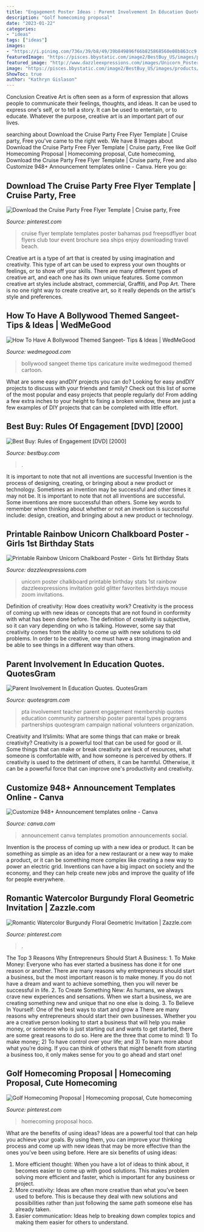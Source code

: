 ```yaml
---
title: "Engagement Poster Ideas : Parent Involvement In Education Quotes. Quotesgram"
description: "Golf homecoming proposal"
date: "2023-01-22"
categories:
- "ideas"
tags: ["ideas"]
images:
- "https://i.pinimg.com/736x/39/b8/49/39b849896f66b825868560e08b863cc9.jpg"
featuredImage: "https://pisces.bbystatic.com/image2/BestBuy_US/images/products/4004/4004160_so.jpg"
featured_image: "http://www.dazzleexpressions.com/images/Unicorn_Poster.jpg"
image: "https://pisces.bbystatic.com/image2/BestBuy_US/images/products/4004/4004160_so.jpg"
ShowToc: true
author: "Kathryn Gislason"
---
```



Conclusion
Creative Art is often seen as a form of expression that allows people to communicate their feelings, thoughts, and ideas. It can be used to express one's self, or to tell a story. It can be used to entertain, or to educate. Whatever the purpose, creative art is an important part of our lives.

	

		
searching about Download the Cruise Party Free Flyer Template | Cruise party, Free you've came to the right web. We have 8 Images about Download the Cruise Party Free Flyer Template | Cruise party, Free like Golf Homecoming Proposal | Homecoming proposal, Cute homecoming, Download the Cruise Party Free Flyer Template | Cruise party, Free and also Customize 948+ Announcement templates online - Canva. Here you go:
		
    
## Download The Cruise Party Free Flyer Template | Cruise Party, Free

<img loading=lazy src="https://i.pinimg.com/originals/bd/ed/25/bded25a7238cd99159ed977bc6a91315.jpg" onerror="this.onerror=null;this.src='https://tse3.mm.bing.net/th?id=OIP.tPdqXMERiJEXkrFIkBNIqQHaKt&amp;pid=15.1';" alt="Download the Cruise Party Free Flyer Template | Cruise party, Free">

_Source: pinterest.com_

>cruise flyer template templates poster bahamas psd freepsdflyer boat flyers club tour event brochure sea ships enjoy downloading travel beach. 

	

Creative art is a type of art that is created by using imagination and creativity. This type of art can be used to express your own thoughts or feelings, or to show off your skills. There are many different types of creative art, and each one has its own unique features. Some common creative art styles include abstract, commercial, Graffiti, and Pop Art. There is no one right way to create creative art, so it really depends on the artist's style and preferences.

    
## How To Have A Bollywood Themed Sangeet- Tips &amp; Ideas | WedMeGood

<img loading=lazy src="https://image.wedmegood.com/resized-nw/1300X/wp-content/uploads/2019/10/1491747460_CC_A_D_einvite_opt_2_low_res.jpg" onerror="this.onerror=null;this.src='https://tse1.mm.bing.net/th?id=OIP.lZkH6V9ePsrOMla2Su6t5wHaK1&amp;pid=15.1';" alt="How To Have A Bollywood Themed Sangeet- Tips &amp; Ideas | WedMeGood">

_Source: wedmegood.com_

>bollywood sangeet theme tips caricature invite wedmegood themed cartoon. 

	

What are some easy andDIY projects you can do?
Looking for easy andDIY projects to discuss with your friends and family? Check out this list of some of the most popular and easy projects that people regularly do! From adding a few extra inches to your height to fixing a broken window, these are just a few examples of DIY projects that can be completed with little effort.

    
## Best Buy: Rules Of Engagement [DVD] [2000]

<img loading=lazy src="https://pisces.bbystatic.com/image2/BestBuy_US/images/products/4004/4004160_so.jpg" onerror="this.onerror=null;this.src='https://tse2.mm.bing.net/th?id=OIP.xqGr4ej3JJ9YAfZcoQYTMAHaKj&amp;pid=15.1';" alt="Best Buy: Rules of Engagement [DVD] [2000]">

_Source: bestbuy.com_

>. 

	

It is important to note that not all inventions are successful
Invention is the process of designing, creating, or bringing about a new product or technology. Sometimes an invention may be successful and other times it may not be. It is important to note that not all inventions are successful. 
Some inventions are more successful than others. Some key words to remember when thinking about whether or not an invention is successful include: design, creation, and bringing about a new product or technology.

    
## Printable Rainbow Unicorn Chalkboard Poster - Girls 1st Birthday Stats

<img loading=lazy src="http://www.dazzleexpressions.com/images/Unicorn_Poster.jpg" onerror="this.onerror=null;this.src='https://tse4.mm.bing.net/th?id=OIP.A1TQQLGbKn7orrnjb3h7WgHaGq&amp;pid=15.1';" alt="Printable Rainbow Unicorn Chalkboard Poster - Girls 1st Birthday Stats">

_Source: dazzleexpressions.com_

>unicorn poster chalkboard printable birthday stats 1st rainbow dazzleexpressions invitation gold glitter favorites birthdays mouse zoom invitations. 

	

Definition of creativity: How does creativity work?
Creativity is the process of coming up with new ideas or concepts that are not found in conformity with what has been done before. The definition of creativity is subjective, so it can vary depending on who is talking. However, some say that creativity comes from the ability to come up with new solutions to old problems. In order to be creative, one must have a strong imagination and be able to see things in a different way than others.

    
## Parent Involvement In Education Quotes. QuotesGram

<img loading=lazy src="https://cdn.quotesgram.com/img/0/97/318839112-puzzle-bsp.jpg" onerror="this.onerror=null;this.src='https://tse2.mm.bing.net/th?id=OIP.v4FSGFHvCAi29Nqx2lhS2AHaFz&amp;pid=15.1';" alt="Parent Involvement In Education Quotes. QuotesGram">

_Source: quotesgram.com_

>pta involvement teacher parent engagement membership quotes education community partnership poster parental types programs partnerships quotesgram campaign national volunteers organization. 

	

Creativity and It’slimits: What are some things that can make or break creativity?
Creativity is a powerful tool that can be used for good or ill. Some things that can make or break creativity are lack of resources, what someone is comfortable with, and how someone is perceived by others. If creativity is used to the detriment of others, it can be harmful. Otherwise, it can be a powerful force that can improve one's productivity and creativity.

    
## Customize 948+ Announcement Templates Online - Canva

<img loading=lazy src="https://marketplace.canva.com/MAC-nYuh5GQ/2/0/thumbnail_large/canva-green-with-circles-promotion-announcement-MAC-nYuh5GQ.jpg" onerror="this.onerror=null;this.src='https://tse1.mm.bing.net/th?id=OIP.EvcPFpDlyB5TgHZGr7wLFwAAAA&amp;pid=15.1';" alt="Customize 948+ Announcement templates online - Canva">

_Source: canva.com_

>announcement canva templates promotion announcements social. 

	

Invention is the process of coming up with a new idea or product. It can be something as simple as an idea for a new restaurant or a new way to make a product, or it can be something more complex like creating a new way to power an electric grid. Inventions can have a big impact on society and the economy, and they can help create new jobs and improve the quality of life for people everywhere.

    
## Romantic Watercolor Burgundy Floral Geometric Invitation | Zazzle.com

<img loading=lazy src="https://i.pinimg.com/736x/5b/47/23/5b47235ca01c94c4bbf7e384fd46e6ed.jpg" onerror="this.onerror=null;this.src='https://tse4.mm.bing.net/th?id=OIP.GX5XAAh9dyOGlI-jLOfZdQAAAA&amp;pid=15.1';" alt="Romantic Watercolor Burgundy Floral Geometric Invitation | Zazzle.com">

_Source: pinterest.com_

>. 

	

The Top 3 Reasons Why Entrepreneurs Should Start A Business: 1. To Make Money: Everyone who has ever started a business has done it for one reason or another. There are many reasons why entrepreneurs should start a business, but the most important reason is to make money. If you do not have a dream and want to achieve something, then you will never be successful in life. 2. To Create Something New: As humans, we always crave new experiences and sensations. When we start a business, we are creating something new and unique that no one else is doing. 3. To Believe In Yourself: One of the best ways to start and grow a
There are many reasons why entrepreneurs should start their own businesses. Whether you are a creative person looking to start a business that will help you make money, or someone who is just starting out and wants to get started, there are some great reasons to do so. Here are the three that come to mind: 1) To make money; 2) To have control over your life; and 3) To learn more about what you’re doing. If you can think of others that might benefit from starting a business too, it only makes sense for you to go ahead and start one!

    
## Golf Homecoming Proposal | Homecoming Proposal, Cute Homecoming

<img loading=lazy src="https://i.pinimg.com/736x/39/b8/49/39b849896f66b825868560e08b863cc9.jpg" onerror="this.onerror=null;this.src='https://tse3.mm.bing.net/th?id=OIP.S5ATs6CPTlrClZ9L47_xUwHaJ3&amp;pid=15.1';" alt="Golf Homecoming Proposal | Homecoming proposal, Cute homecoming">

_Source: pinterest.com_

>homecoming proposal hoco. 

	

What are the benefits of using ideas?
Ideas are a powerful tool that can help you achieve your goals. By using them, you can improve your thinking process and come up with new ideas that may be more effective than the ones you’ve been using before. Here are six benefits of using ideas: 
1. More efficient thought: When you have a lot of ideas to think about, it becomes easier to come up with good solutions. This makes problem solving more efficient and faster, which is important for any business or project. 
2. More creativity: Ideas are often more creative than what you’ve been used to before. This is because they deal with new solutions and possibilities rather than just following the same path someone else has already taken. 
3. Easier communication: Ideas help to breaking down complex topics and making them easier for others to understand.

